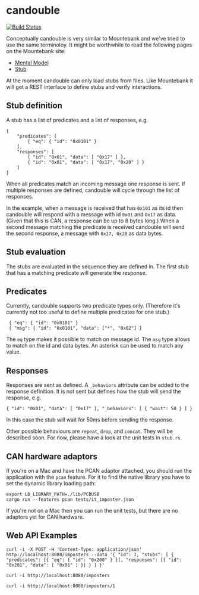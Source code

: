 
# candouble

[![Build Status](https://api.travis-ci.org/thoughtworks/candouble.svg?branch=master)](https://travis-ci.org/thoughtworks/candouble)

Conceptually candouble is very similar to Mountebank and we've tried to use 
the same terminoloy. It might be worthwhile to read the following pages on 
the Mountebank site:

* [Mental Model](http://www.mbtest.org/docs/mentalModel)
* [Stub](http://www.mbtest.org/docs/api/stubs)

At the moment candouble can only load stubs from files. Like Mountebank it
will get a REST interface to define stubs and verify interactions.


## Stub definition

A stub has a list of predicates and a list of responses, e.g.

    {
        "predicates": [
            { "eq": { "id": "0x0101" } 
        ],
        "responses": [
            { "id": "0x01", "data": [ "0x17" ] },
            { "id": "0x01", "data": [ "0x17", "0x20" ] }
        ]
    }
   
When all predicates match an incoming message one response is sent. If 
multiple responses are defined, candouble will cycle through the list of
responses. 
 
In the example, when a message is received that has `0x101` as its id then
candouble will respond with a message with id `0x01` and `0x17` as data. 
(Given that this is CAN, a response can be up to 8 bytes long.) When a 
second message matching the predicate is received candouble will send the
second response, a message with `0x17, 0x20` as data bytes.
 
 
## Stub evaluation
 
The stubs are evaluated in the sequence they are defined in. The first
stub that has a matching predicate will generate the response.
 
 
## Predicates
 
Currently, candouble supports two predicate types only. (Therefore it's
currently not too useful to define multiple predicates for one stub.)
 
     { "eq": { "id": "0x0101" }
     { "msg": { "id": "0x0101", "data": ["*", "0x02"] } 
 
The `eq` type makes it possible to match on message id. The `msg` type 
allows to match on the id and data bytes. An asterisk can be used to 
match any value.
 
 
## Responses
 
Responses are sent as defined. A `_behaviors` attribute can be added to 
the response definition. It is not sent but defines how the stub will send 
the response, e.g.

    { "id": "0x01", "data": [ "0x17" ], "_behaviors": [ { "wait": 50 } ] }

In this case the stub will wait for 50ms before sending the response.

Other possible behaviours are `repeat`, `drop`, and `concat`. They will
be described soon. For now, please have a look at the unit tests in 
`stub.rs`.


## CAN hardware adaptors

If you're on a Mac and have the PCAN adaptor attached, you should run the
application with the `pcan` feature. For it to find the native library you
have to set the dynamic library loading path:

    export LD_LIBRARY_PATH=./lib/PCBUSB
    cargo run --features pcan tests/it_imposter.json
    
If you're not on a Mac then you can run the unit tests, but there are no 
adaptors yet for CAN hardware.


## Web API Examples

    curl -i -X POST -H 'Content-Type: application/json' http://localhost:8080/imposters --data '{ "id": 1, "stubs": [ { "predicates": [{ "eq": { "id": "0x200" } }], "responses": [{ "id": "0x201", "data": [ "0x01" ] }] } ] }'
    
    curl -i http://localhost:8080/imposters
    
    curl -i http://localhost:8080/imposters/1
    
